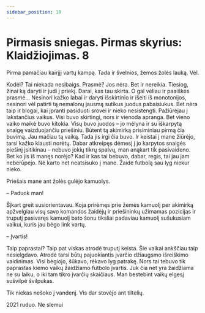 ```yaml
---
sidebar_position: 10
---
```


# Pirmasis sniegas. Pirmas skyrius: Klaidžiojimas. 8

Pirma pamačiau kairįjį vartų kampą. Tada ir švelnios, žemos žolės lauką. Vėl.

Kodėl? Tai niekada nesibaigs. Prasmė? Jos nėra. Bet ir nereikia. Tiesiog, žinai ką daryti ir judi į priekį.
Darai, kas tau skirta. O gal vėliau ir paaiškės prasmė… Nesinori kažko labai ir daryti išskirtinio ir išeiti iš
monotonijos, nesinori vėl patirti tą nemalonų jausmą sutikus juodus pabaisiukus. Bet nėra taip ir blogai, kai
įpranti pasiduoti srovei ir nieko nesistengti. Pažiūrėjau į lakstančius vaikus. Visi buvo skirtingi, nors ir
vienoda apranga. Bet vieno vaiko maikė buvo kitokia. Visų buvo juodos – jo mėlyna ir su iškarpytą snaigę
vaizduojančiu priešiniu. Būtent tą akimirką prisiminiau pirmą čia buvimą. Jau mačiau tą vaiką. Tada jis irgi
čia buvo. Ir keistai į mane žiūrėjo, tarsi kažko klausti norėtų. Dabar atkreipęs dėmesį į jo karpytos snaigės
piešinį įsitikinau – nebuvo jokių tikrų spalvų, man anąkart tik pasivaideno. Bet ko jis iš manęs norėjo? Kad
ir kas tai bebuvo, dabar, regis, tai jau jam neberūpėjo. Nė karto net neatsisuko į mane. Žaidė futbolą sau lyg
niekur nieko.

Priešais mane ant žolės gulėjo kamuolys.

– Paduok man!

Šįkart greit susiorientavau. Koja prirėmęs prie žemės kamuolį per akimirką apžvelgiau visų savo komandos
žaidėjų ir priešininkų užimamas pozicijas ir truputį pasivaręs kamuolį bato šonu tiksliai padaviau kamuolį
sušukusiam vaikui, kuris jau bėgo link vartų.

– Įvartis!

Taip paprastai? Taip pat viskas atrodė truputį keista. Šie vaikai ankščiau taip nesielgdavo. Atrodė tarsi būtų
pajuokiantis įvarčio džiaugsmo išreiškimo vaidinimas. Visi bėgiojo, šūkavo, rėkavo lyg patrakę. Nors tai
tebuvo tik paprastas kiemo vaikų žaidžiamo futbolo įvartis. Juk čia net yra žaidžiama ne su laiku, o iki tam
tikro įvarčių skaičiaus. Man bestebint vaikų elgesį sušvilpė švilpukas.

Tik niekas nešoko į vandenį. Vis dar stovėjo ant tiltelių.

2021 ruduo. Ne slemui
